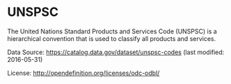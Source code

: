 # UNSPSC
The United Nations Standard Products and Services Code (UNSPSC) is a hierarchical convention that is used to classify all products and services. 

Data Source: https://catalog.data.gov/dataset/unspsc-codes (last modified: 2016-05-31)

License: http://opendefinition.org/licenses/odc-odbl/ 
